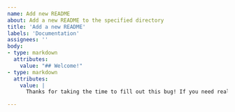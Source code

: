 ```yaml
---
name: Add new README
about: Add a new README to the specified directory
title: 'Add a new README'
labels: 'Documentation'
assignees: ''
body:
- type: markdown
  attributes:
    value: "## Welcome!"
- type: markdown
  attributes:
    value: |
      Thanks for taking the time to fill out this bug! If you need real-time help, join us on Discord.

---
```



